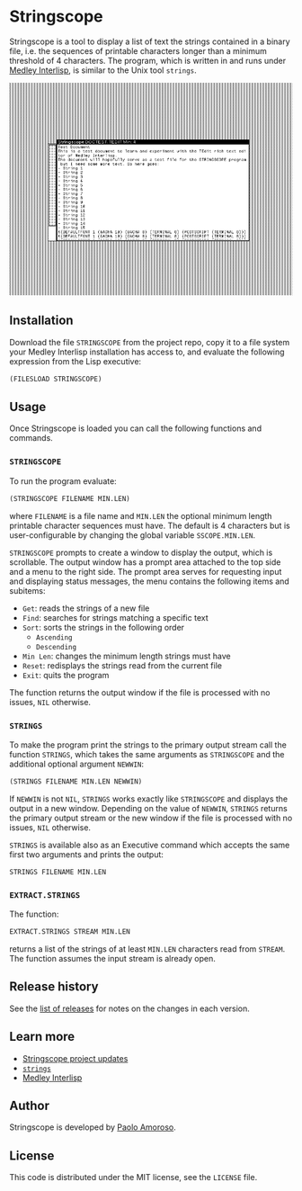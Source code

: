 # Stringscope

Stringscope is a tool to display a list of text the strings contained in a binary file, i.e. the sequences of printable characters longer than a minimum threshold of 4 characters. The program, which is written in and runs under [Medley Interlisp](https://interlisp.org), is similar to the Unix tool `strings`.

![Stringscope output window](https://raw.githubusercontent.com/pamoroso/stringscope/main/stringscope.png)


## Installation

Download the file `STRINGSCOPE` from the project repo, copy it to a file system your Medley Interlisp installation has access to, and evaluate the following expression from the Lisp executive:

```lisp
(FILESLOAD STRINGSCOPE)
```


## Usage

Once Stringscope is loaded you can call the following functions and commands.


### `STRINGSCOPE`

To run the program evaluate:

```lisp
(STRINGSCOPE FILENAME MIN.LEN)
```

where `FILENAME` is a file name and `MIN.LEN` the optional minimum length printable character sequences must have. The default is 4 characters but is user-configurable by changing the global variable `SSCOPE.MIN.LEN`. 

`STRINGSCOPE` prompts to create a window to display the output, which is scrollable. The output window has a prompt area attached to the top side and a menu to the right side. The prompt area serves for requesting input and displaying status messages, the menu contains the following items and subitems:

- `Get`: reads the strings of a new file
- `Find`: searches for strings matching a specific text
- `Sort`: sorts the strings in the following order
  * `Ascending`
  * `Descending`
- `Min Len`: changes the minimum length strings must have
- `Reset`: redisplays the strings read from the current file
- `Exit`: quits the program

The function returns the output window if the file is processed with no issues, `NIL` otherwise.


### `STRINGS`

To make the program print the strings to the primary output stream call the function `STRINGS`, which takes the same arguments as `STRINGSCOPE` and the additional optional argument `NEWWIN`:

```lisp
(STRINGS FILENAME MIN.LEN NEWWIN)
```

If `NEWWIN` is not `NIL`, `STRINGS` works exactly like `STRINGSCOPE` and displays the output in a new window. Depending on the value of `NEWWIN`, `STRINGS` returns the primary output stream or the new window if the file is processed with no issues, `NIL` otherwise.

`STRINGS` is available also as an Executive command which accepts the same first two arguments and prints the output:

```
STRINGS FILENAME MIN.LEN
```

### `EXTRACT.STRINGS`

The function:

```lisp
EXTRACT.STRINGS STREAM MIN.LEN
```

returns a list of the strings of at least `MIN.LEN` characters read from `STREAM`. The function assumes the input stream is already open.


## Release history

See the [list of releases](https://github.com/pamoroso/stringscope/releases) for notes on the changes in each version.


## Learn more

- [Stringscope project updates](https://write.as/paoloamoroso/tag:stringscope)
- [`strings`](https://en.wikipedia.org/wiki/Strings_(Unix))
- [Medley Interlisp](https://interlisp.org)


## Author

Stringscope is developed by [Paolo Amoroso](https://github.com/pamoroso).


## License

This code is distributed under the MIT license, see the `LICENSE` file.
